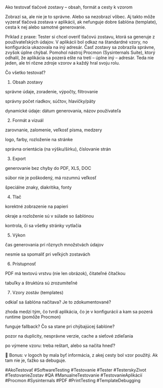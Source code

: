 Ako testovať tlačové zostavy – obsah, formát a cesty k vzorom

Zobrazí sa, ale nie je to správne. Alebo sa nezobrazí vôbec.
Aj takto môže vyzerať tlačová zostava v aplikácii, ak nefunguje dobre šablóna (template), cesta k nej alebo samotné generovanie.

Príklad z praxe:
Tester si chcel overiť tlačovú zostavu, ktorá sa generuje z používateľských údajov. V aplikácii bol odkaz na štandardné vzory, no konfigurácia ukazovala na iný adresár. Časť zostavy sa zobrazila správne, zvyšok úplne chýbal.
Pomohol nástroj Procmon (Sysinternals Suite), ktorý odhalil, že aplikácia sa pozerá ešte na tretí – úplne iný – adresár. Teda nie jeden, ale tri rôzne zdroje vzorov a každý hral svoju rolu.



Čo všetko testovať?

1. Obsah zostavy

správne údaje, zoradenie, výpočty, filtrovanie

správny počet riadkov, súčtov, hlavičky/päty

dynamické údaje: dátum generovania, názov používateľa

2. Formát a vizuál

zarovnanie, zalomenie, veľkosť písma, medzery

logo, farby, rozloženie na stránke

správna orientácia (na výšku/šírku), číslovanie strán

3. Export

generovanie bez chyby do PDF, XLS, DOC

súbor nie je poškodený, má rozumnú veľkosť

špeciálne znaky, diakritika, fonty

4. Tlač

korektné zobrazenie na papieri

okraje a rozloženie sú v súlade so šablónou

kontrola, či sa všetky stránky vytlačia

5. Výkon

čas generovania pri rôznych množstvách údajov

nesmie sa spomaliť pri veľkých zostavách

6. Prístupnosť

PDF má textovú vrstvu (nie len obrázok), čitateľné čítačkou

tabuľky a štruktúra sú zrozumiteľné

7. Vzory zostáv (templates)

odkiaľ sa šablóna načítava? Je to zdokumentované?

zhoda medzi tým, čo tvrdí aplikácia, čo je v konfigurácii a kam sa pozerá runtime (pomôže Procmon)

funguje fallback? Čo sa stane pri chýbajúcej šablóne?

pozor na duplicity, nesprávne verzie, cache a sieťové zdieľania

po výmene vzoru: treba reštart, alebo sa načíta hneď?

🧠 Bonus: v logoch by mala byť informácia, z akej cesty bol vzor použitý. Ak tam nie je, ťažko sa debuguje.



#AkoTestovať #SoftwareTesting #Testovanie #Tester #TesterskyZivot #TestovanieZostav #QA #ManualneTestovanie #TestovanieAplikácií #Procmon #Sysinternals #PDF #PrintTesting #TemplateDebugging



